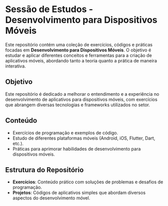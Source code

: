 # Sessão de Estudos - Desenvolvimento para Dispositivos Móveis

Este repositório contém uma coleção de exercícios, códigos e práticas focadas em **Desenvolvimento para Dispositivos Móveis**. O objetivo é estudar e aplicar diferentes conceitos e ferramentas para a criação de aplicativos móveis, abordando tanto a teoria quanto a prática de maneira interativa.

## Objetivo

Este repositório é dedicado a melhorar o entendimento e a experiência no desenvolvimento de aplicativos para dispositivos móveis, com exercícios que abrangem diversas tecnologias e frameworks utilizados no setor.

## Conteúdo

- Exercícios de programação e exemplos de código.
- Estudo de diferentes plataformas móveis (Android, iOS, Flutter, Dart, etc.).
- Práticas para aprimorar habilidades de desenvolvimento para dispositivos móveis.

## Estrutura do Repositório

- **Exercícios**: Conteúdo prático com soluções de problemas e desafios de programação.
- **Projetos**: Códigos de aplicativos simples que abordam diversos aspectos do desenvolvimento móvel.
